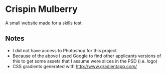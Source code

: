 # Crispin Mulberry

A small website made for a skills test

## Notes

- I did not have access to Photoshop for this project
- Because of the above I used Google to find other applicants versions of this to get some assets that I assume were slices in the PSD (i.e. logo)
- CSS gradients generated with http://www.gradientapp.com/
